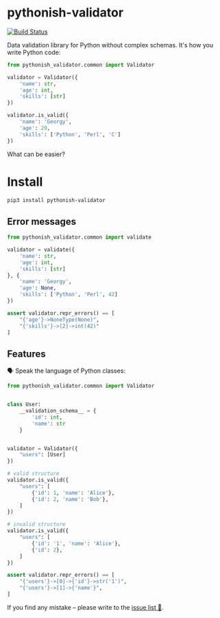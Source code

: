 # pythonish-validator

[![Build Status](https://travis-ci.org/bugov/pythonish-validator.svg?branch=master)](https://travis-ci.org/bugov/pythonish-validator)

Data validation library for Python without complex schemas.
It's how you write Python code:

```Python
from pythonish_validator.common import Validator

validator = Validator({
    'name': str,
    'age': int,
    'skills': [str]
})

validator.is_valid({
    'name': 'Georgy',
    'age': 29,
    'skills': ['Python', 'Perl', 'C']
})
```

What can be easier?

# Install

```bash
pip3 install pythonish-validator
```

## Error messages

```Python
from pythonish_validator.common import validate

validator = validate({
    'name': str,
    'age': int,
    'skills': [str]
}, {
    'name': 'Georgy',
    'age': None,
    'skills': ['Python', 'Perl', 42]
})

assert validator.repr_errors() == [
    "{'age'}->NoneType(None)",
    "{'skills'}->[2]->int(42)"
]
```

## Features

🗣️ Speak the language of Python classes:

```Python
from pythonish_validator.common import Validator


class User:
    __validation_schema__ = {
        'id': int,
        'name': str
    }


validator = Validator({
    "users": [User]
})

# valid structure
validator.is_valid({
    "users": [
        {'id': 1, 'name': 'Alice'},
        {'id': 2, 'name': 'Bob'},
    ]
})

# invalid structure
validator.is_valid({
    "users": [
        {'id': '1', 'name': 'Alice'},
        {'id': 2},
    ]
})

assert validator.repr_errors() == [
    "{'users'}->[0]->{'id'}->str('1')",
    "{'users'}->[1]->{'name'}",
]
```

If you find any mistake – please write to the [issue list 🐨](https://github.com/bugov/pythonish-validator/issues).
